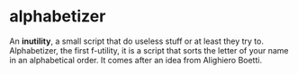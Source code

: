# alphabetizer
An __inutility__, a small script that do useless stuff or at least they try to. 
Alphabetizer, the first f-utility, it is a script that sorts the letter of your name in an
alphabetical order. 
It comes after an idea from Alighiero Boetti.
